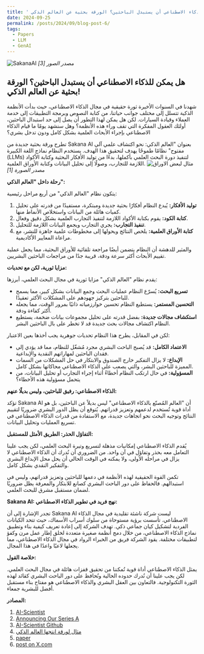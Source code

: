 ```yaml
---
title: ' هل يمكن للذكاء الاصطناعي أن يستبدل الباحثين؟ الورقة بحثية عن العالم الذكي!'
date: 2024-09-25
permalink: /posts/2024/09/blog-post-6/
tags:
  - Papers
  - LLM
  - GenAI
---
```

![SakanaAI](https://github.com/SakanaAI/AI-Scientist/raw/main/docs/anim-ai-scientist.gif)
*مصدر الصور [3]* 
## هل يمكن للذكاء الاصطناعي أن يستبدل الباحثين؟ الورقة بحثية عن العالم الذكي!

شهدنا في السنوات الأخيرة ثورة حقيقية في مجال الذكاء الاصطناعي، حيث بدأت الأنظمة الذكية تتسلل إلى مختلف جوانب حياتنا، من كتابة النصوص وبرمجة التطبيقات إلى خدمة العملاء وقيادة السيارات. لكن هل يمكن لهذا التطور أن يصل إلى حد استبدال الباحثين، أولئك العقول المفكرة التي تقف وراء هذه الأنظمة؟ وهل سنشهد يومًا ما قيام الذكاء الاصطناعي بإجراء الأبحاث العلمية بشكل كامل ودون تدخل بشري؟

تطرح ورقة بحثية جديدة من Sakana AI بعنوان "العالم الذكي: نحو اكتشاف علمي آلي مفتوح" نظامًا طموحًا يهدف لتحقيق هذا الهدف. يستخدم النظام نماذج اللغة الكبيرة (LLMs) لتنفيذ دورة البحث العلمي بأكملها، بدءًا من توليد الأفكار البحثية وكتابة الأكواد اللازمة للتجارب، وصولًا إلى تحليل البيانات وكتابة الأوراق العلمية. 
![مثال لبعض الاوراق](https://sakana.ai/assets/ai-scientist/adaptive_dual_scale_denoising.jpeg)  
*مصدر الصورة [1]*

**رحلة داخل "العالم الذكي":**

يتكون نظام "العالم الذكي" من أربع مراحل رئيسية:

1. **توليد الأفكار:**  يُبدع النظام أفكارًا بحثية جديدة ومبتكرة، مستفيدًا من قدرته على تحليل كميات هائلة من البيانات واستخلاص الأنماط منها.
2. **كتابة الكود:** يقوم بكتابة الأكواد اللازمة لتنفيذ التجارب العلمية بشكل دقيق وفعال.
3. **تنفيذ التجارب:**  يجري التجارب ويجمع البيانات اللازمة للتحليل.
4. **كتابة الأوراق العلمية:**  يلخص النتائج ويحولها إلى مخطوطات علمية جاهزة للنشر، مع مراعاة المعايير الأكاديمية.

والمثير للدهشة أن النظام يتضمن أيضًا مراجعة تلقائية للأوراق البحثية، مما يجعل عملية تقييم الأبحاث أكثر سرعة ودقة، قريبة جدًا من مراجعات الباحثين البشريين.

**مزايا ثورية، لكن مع تحديات:**

يقدم نظام "العالم الذكي" مزايا ثورية في مجال البحث العلمي، أبرزها:

* **تسريع البحث:** يُسرّع النظام عمليات البحث وجمع البيانات بشكل كبير، مما يسمح للباحثين بتركيز جهودهم على المشكلات الأكثر تعقيدًا.
* **التحسين المستمر:** يستطيع النظام تحسين خوارزمياته ذاتيًا بمرور الوقت، مما يجعله أكثر كفاءة ودقة.
* **استكشاف مجالات جديدة:**  بفضل قدرته على تحليل مجموعات بيانات ضخمة، يستطيع النظام اكتشاف مجالات بحث جديدة قد لا تخطر على بال الباحثين البشر.

لكن في المقابل، يطرح هذا النظام تحديات جوهرية يجب أخذها بعين الاعتبار:

* **الاعتماد الكامل:**  قد يُصبح الباحث البشري مجرد مُشغّل للنظام، مما قد يؤدي إلى فقدان الباحثين لمهاراتهم النقدية والإبداعية.
* **الإبداع:**  لا يزال التفكير خارج الصندوق والابتكار في حل المشكلات من السمات المميزة للباحثين البشر، والتي يصعب على الذكاء الاصطناعي محاكاتها بشكل كامل.
* **المسؤولية:**  في حال ارتكب النظام أخطاءً أثناء إجراء التجارب أو تحليل البيانات، من يتحمل مسؤولية هذه الأخطاء؟ 

**الذكاء الاصطناعي: رفيق للباحثين، وليس بديلًا عنهم:**

تؤكد Sakana AI أن "العالم المُصنّع بالذكاء الاصطناعي" ليس بديلاً عن الباحثين، بل هو أداة قوية تُستخدم لدعمهم وتعزيز قدراتهم.  يُتوقع أن يظل الدور البشري ضروريًا لتقييم النتائج وتوجيه البحث نحو اتجاهات جديدة، مع الاستفادة من قدرات الذكاء الاصطناعي في تسريع العمليات وتحليل البيانات.

**التفاؤل الحذر: الطريق الأمثل للمستقبل:**

يُقدم الذكاء الاصطناعي إمكانيات مذهلة لتسريع وتيرة البحث العلمي، لكن يجب علينا التعامل معه بحذر وتفاؤل في آن واحد. من الضروري أن نُدرك أن الذكاء الاصطناعي لا يزال في مراحله الأولى، ولا يمكنه في الوقت الحالي أن يحل محل الإبداع البشري والتفكير النقدي بشكل كامل. 

تكمن القوة الحقيقية لهذه الأنظمة في دعمها للباحثين وتعزيز قدراتهم، وليس في استبدالهم. فالحفاظ على دور الباحث البشري كصانع للابتكار والمعرفة يظل ضروريًا لضمان مستقبل مشرق للبحث العلمي.

**Sakana AI: نهج فريد في تطوير الذكاء الاصطناعي:**

تجدر الإشارة إلى أن Sakana AI ليست شركة ناشئة تقليدية في مجال الذكاء الاصطناعي. تأسست برؤية مستوحاة من سلوك أسراب الأسماك، حيث تتحد الكيانات الفردية لتشكيل كيان جماعي ذكي. تهدف الشركة إلى إعادة تعريف كيفية بناء وتطبيق نماذج الذكاء الاصطناعي، من خلال دمج أنظمة صغيرة متعددة لخلق إطار عمل مرن وكفؤ لتطبيقات مختلفة. يقود الشركة فريق من الخبراء الرواد في مجال الذكاء الاصطناعي، مما يجعلها لاعبًا واعدًا في هذا المجال.

**خلاصة القول:**

يمثل الذكاء الاصطناعي أداة قوية تُمكننا من تحقيق قفزات هائلة في مجال البحث العلمي. لكن يجب علينا أن نُدرك حدوده الحالية ونُحافظ على دور الباحث البشري كقائد لهذه الثورة التكنولوجية. فالتعاون بين العقل البشري والذكاء الاصطناعي هو مفتاح بناء مستقبل أفضل للبشرية جمعاء. 

**المصادر:**
1. [AI-Scientist]("https://sakana.ai/ai-scientist/")
2. [Announcing Our Series A]("https://sakana.ai/series-a/")
3. [AI-Scientist Github]("https://github.com/SakanaAI/AI-Scientist")
4. [مثال لورقة انتجها العالم الذكي]("https://sakana.ai/assets/ai-scientist/adaptive_dual_scale_denoising.pdf")
5. [paper]("https://arxiv.org/abs/2408.06292")
6. [post on X.com]("https://x.com/SakanaAILabs/status/1823178623513239992")
